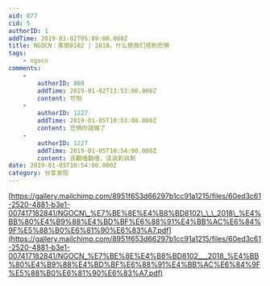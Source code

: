 ```yaml
---
aid: 877
cid: 5
authorID: 1
addTime: 2019-01-02T05:09:00.000Z
title: NGOCN：美丽8102 | 2018，什么使我们感到恐惧
tags:
    - ngocn
comments:
    -
        authorID: 860
        addTime: 2019-01-02T13:53:00.000Z
        content: 可怕
    -
        authorID: 1227
        addTime: 2019-01-05T10:53:00.000Z
        content: 恐惧你就输了
    -
        authorID: 1227
        addTime: 2019-01-05T10:54:00.000Z
        content: 该翻墙翻墙，该讽刺讽刺
date: 2019-01-05T10:54:00.000Z
category: 分享发现
---
```


[https://gallery.mailchimp.com/8951f653d66297b1cc91a1215/files/60ed3c61-2520-4881-b3e1-007417182841/NGOCN\_%E7%BE%8E%E4%B8%BD8102\_\_\_2018\_%E4%BB%80%E4%B9%88%E4%BD%BF%E6%88%91%E4%BB%AC%E6%84%9F%E5%88%B0%E6%81%90%E6%83%A7.pdf](https://gallery.mailchimp.com/8951f653d66297b1cc91a1215/files/60ed3c61-2520-4881-b3e1-007417182841/NGOCN_%E7%BE%8E%E4%B8%BD8102___2018_%E4%BB%80%E4%B9%88%E4%BD%BF%E6%88%91%E4%BB%AC%E6%84%9F%E5%88%B0%E6%81%90%E6%83%A7.pdf)
